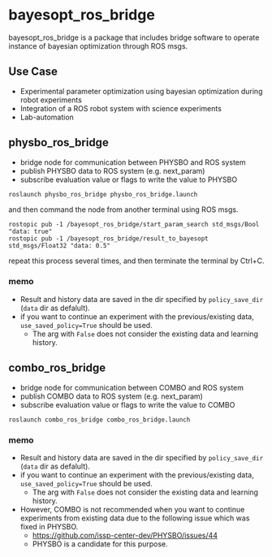 # bayesopt_ros_bridge

bayesopt_ros_bridge is a package that includes bridge software to operate instance of bayesian optimization through ROS msgs.

## Use Case
- Experimental parameter optimization using bayesian optimization during robot experiments
- Integration of a ROS robot system with science experiments
- Lab-automation


## physbo_ros_bridge
- bridge node for communication between PHYSBO and ROS system
- publish PHYSBO data to ROS system (e.g. next_param)
- subscribe evaluation value or flags to write the value to PHYSBO
```
roslaunch physbo_ros_bridge physbo_ros_bridge.launch
```
and then command the node from another terminal using ROS msgs.
```
rostopic pub -1 /bayesopt_ros_bridge/start_param_search std_msgs/Bool "data: true"
rostopic pub -1 /bayesopt_ros_bridge/result_to_bayesopt std_msgs/Float32 "data: 0.5"
```
repeat this process several times, and then terminate the terminal by Ctrl+C.


### memo
- Result and history data are saved in the dir specified by `policy_save_dir` (`data` dir as defalult).
- if you want to continue an experiment with the previous/existing data, `use_saved_policy=True` should be used.
  - The arg with `False` does not consider the existing data and learning history.


## combo_ros_bridge
- bridge node for communication between COMBO and ROS system
- publish COMBO data to ROS system (e.g. next_param)
- subscribe evaluation value or flags to write the value to COMBO
```
roslaunch combo_ros_bridge combo_ros_bridge.launch
```

### memo
- Result and history data are saved in the dir specified by `policy_save_dir` (`data` dir as defalult).
- if you want to continue an experiment with the previous/existing data, `use_saved_policy=True` should be used.
  - The arg with `False` does not consider the existing data and learning history.
- However, COMBO is not recommended when you want to continue experiments from existing data due to the following issue which was fixed in PHYSBO.
  - https://github.com/issp-center-dev/PHYSBO/issues/44
  - PHYSBO is a candidate for this purpose.
